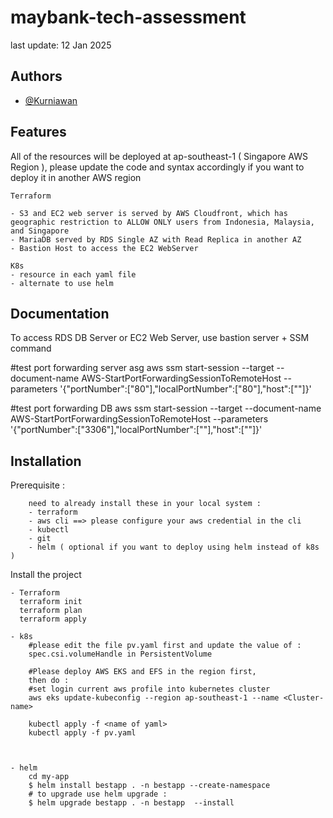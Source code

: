 
# maybank-tech-assessment

last update: 12 Jan 2025



## Authors

- [@Kurniawan](https://github.com/n00bC0d3)


## Features
All of the resources will be deployed at ap-southeast-1 ( Singapore AWS Region ), please update the code and syntax accordingly if you want to deploy it in another AWS region

```
Terraform

- S3 and EC2 web server is served by AWS Cloudfront, which has geographic restriction to ALLOW ONLY users from Indonesia, Malaysia, and Singapore
- MariaDB served by RDS Single AZ with Read Replica in another AZ 
- Bastion Host to access the EC2 WebServer 

```

```
K8s
- resource in each yaml file
- alternate to use helm

```
## Documentation

To access RDS DB Server or EC2 Web Server, use bastion server + SSM command 

#test port forwarding server asg
aws ssm start-session --target <Bastion server instance id> --document-name AWS-StartPortForwardingSessionToRemoteHost --parameters '{"portNumber":["80"],"localPortNumber":["80"],"host":["<ec2 webserver private ip>"]}'

#test port forwarding DB
aws ssm start-session --target <Bastion server instance id> --document-name AWS-StartPortForwardingSessionToRemoteHost --parameters '{"portNumber":["3306"],"localPortNumber":["<your localport>"],"host":["<rds db endpoint>"]}'


## Installation

Prerequisite : 
```
    need to already install these in your local system : 
    - terraform
    - aws cli ==> please configure your aws credential in the cli
    - kubectl
    - git
    - helm ( optional if you want to deploy using helm instead of k8s )

```

Install the project

```
- Terraform
  terraform init
  terraform plan
  terraform apply 

- k8s
    #please edit the file pv.yaml first and update the value of : 
    spec.csi.volumeHandle in PersistentVolume
    
    #Please deploy AWS EKS and EFS in the region first,
    then do : 
    #set login current aws profile into kubernetes cluster
    aws eks update-kubeconfig --region ap-southeast-1 --name <Cluster-name>
    
    kubectl apply -f <name of yaml> 
    kubectl apply -f pv.yaml



- helm
    cd my-app
    $ helm install bestapp . -n bestapp --create-namespace
    # to upgrade use helm upgrade :
    $ helm upgrade bestapp . -n bestapp  --install

```
    

